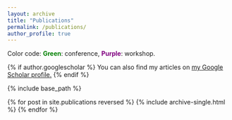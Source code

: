 ```yaml
---
layout: archive
title: "Publications"
permalink: /publications/
author_profile: true
---
```


Color code: <strong><font color="green">Green</font></strong>: conference, <strong><font color="purple">Purple</font></strong>: workshop.

{% if author.googlescholar %}
  You can also find my articles on <u><a href="{{author.googlescholar}}">my Google Scholar profile</a>.</u>
{% endif %}

{% include base_path %}

{% for post in site.publications reversed %}
  {% include archive-single.html %}
{% endfor %}
